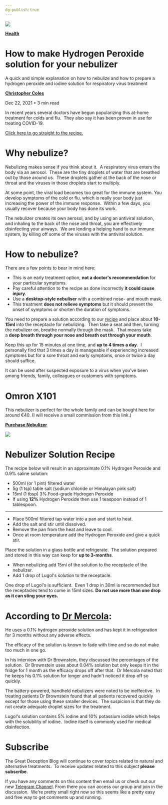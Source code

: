 ```yaml
---
dg-publish:true
---
```


![](https://m.media-amazon.com/images/I/61uQ47WvWWL._SL1500_.jpg)

**[Health](https://greatdeception.blog/tag/health/)**

# **How to make Hydrogen Peroxide solution for your nebulizer**

A quick and simple explanation on how to nebulize and how to prepare a hydrogen peroxide and iodine solution for respiratory virus treatment

[**Christopher Coles**](https://greatdeception.blog/author/christopher/)

Dec 22, 2021 • 3 min read

In recent years several doctors have begun popularizing this at-home treatment for colds and flu.  They also say it has been proven in use for treating COVID-19.

[Click here to go straight to the recipe.](https://greatdeception.blog/how-to-make-hydrogen-peroxide-solution-for-your-nebulizer/#nebulizer-solution-recipe)

# **Why nebulize?**

Nebulizing makes sense if you think about it.  A respiratory virus enters the body via an aerosol.  These are the tiny droplets of water that are breathed out by those around us.  These droplets gather at the back of the nose or throat and the viruses in those droplets start to multiply.

At some point, the viral load becomes too great for the immune system. You develop symptoms of the cold or flu, which is really your body just increasing the power of the immune response.  Within a few days, you usually recover because your body has done its work.

The nebulizer creates its own aerosol, and by using an antiviral solution, and inhaling to the back of the nose and throat, you are effectively disinfecting your airways.  We are lending a helping hand to our immune system, by killing off some of the viruses with the antiviral solution.

# **How to nebulize?**

There are a few points to bear in mind here:

-   This is an early treatment option, **not a doctor's recommendation** for your particular symptoms.
-   Pay careful attention to the recipe as done incorrectly **it could cause injury**.
-   Use a **desktop-style nebuliser** with a combined nose- and mouth mask.
-   This treatment **does not relieve symptoms** but it should prevent the onset of symptoms or shorten the duration of symptoms.

You need to prepare a solution according to our [recipe](https://greatdeception.blog/how-to-make-hydrogen-peroxide-solution-for-your-nebulizer/#nebulizer-solution-recipe) and place about **10-15ml** into the receptacle for nebulizing.  Then take a seat and then, turning the nebulizer on, breathe normally through the mask.  That means take a **deep breath through your nose and breath out through your mouth**.

Keep this up for 15 minutes at one time, and **up to 4 times a day**.  I personally find that 3 times a day is manageable if experiencing increased symptoms but for a sore throat and early symptoms, once or twice a day should suffice.

It can be used after suspected exposure to a virus when you've been among friends, family, colleagues or customers with symptoms.

# **Omron X101**

This nebulizer is perfect for the whole family and can be bought here for around €40. (I will receive a small commission from this link.)

[**Purchase Nebulizer**](https://www.amazon.co.uk/gp/product/B07FH9W3PJ/ref=as_li_tl?ie=UTF8&camp=1634&creative=6738&creativeASIN=B07FH9W3PJ&linkCode=as2&tag=greatdeceptio-21&linkId=c5423f689000fd353c89f93bc1ddd38c)

![](https://m.media-amazon.com/images/I/51Iz1J+ofVL._AC_SL1024_.jpg)

# **Nebulizer Solution Recipe**

The recipe below will result in an approximate 0.1% Hydrogen Peroxide and 0.9% saline solution:

-   500ml (or 1 pint) filtered water
-   5g (1 tsp) table salt (sodium chloride or Himalayan pink salt)
-   15ml (1 tbsp) 3% Food-grade Hydrogen Peroxide
-   If using **12%** Hydrogen Peroxide then use 1 teaspoon instead of 1 tablespoon.

---

-   Place 500ml filtered tap water into a pan and start to heat.
-   Add the salt and stir until dissolved.
-   Remove the pan from the heat and leave to cool.
-   Once at room temperature add the Hydrogen Peroxide and give a quick stir.

Place the solution in a glass bottle and refrigerate.  The solution prepared and stored in this way can keep for **up to 3-months**.

-   When nebulizing add 15ml of the solution to the receptacle of the nebulizer.
-   Add 1 drop of Lugol's solution to the receptacle.

One drop of Lugol's is sufficient.  Even 1 drop in 30ml is recommended but the receptacles tend to come in 15ml sizes. **Do not use more than one drop as it can sting your eyes.**

# **According to** [**Dr Mercola**](https://www.mercola.com/)**:**

He uses a 0.1% hydrogen peroxide solution and has kept it in refrigeration for 3 months without any adverse effects.

The efficacy of the solution is known to fade with time and so do not make too much in one go.

In his interview with Dr Brownstein, they discussed the percentages of the solution.  Dr Brownstein uses about 0.04% solution but only keeps it in the fridge for 1 month as the efficacy drops off after that.  Dr Mercola noted that he keeps his 0.1% solution for longer and hadn't noticed it drop off so quickly.

The battery-powered, handheld nebulizers were noted to be ineffective.  In treating patients Dr Brownstein found that all patients recovered quickly except for those using these smaller devices.  The suspicion is that they do not create adequate droplet sizes for the treatment.

Lugol's solution contains 5% iodine and 10% potassium iodide which helps with the solubility of iodine.  Iodine itself is commonly used for medical disinfection.

# **Subscribe**

The Great Deception Blog will continue to cover topics related to natural and alternative treatments.  To receive updates related to this subject **please subscribe**.

If you have any comments on this content then email us or check out our new [Telegram Channel](https://t.me/greatdeceptionblog). From there you can access our group and join in the discussion.  We're pretty small right now so this seems like a pretty easy and free way to get comments up and running.